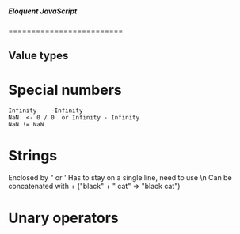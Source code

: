 ##### Eloquent JavaScript
=========================

## Value types

# Special numbers
    Infinity	-Infinity
    NaN  <- 0 / 0  or Infinity - Infinity
	NaN != NaN

# Strings
Enclosed by " or '
Has to stay on a single line, need to use \n
Can be concatenated with + ("black" + " cat" => "black cat")

# Unary operators
    
